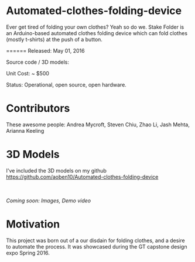 # Automated-clothes-folding-device
Ever get tired of folding your own clothes? Yeah so do we. Stake Folder is an Arduino-based automated clothes folding device which can fold
clothes (mostly t-shirts) at the push of a button.

======
Released: May 01, 2016

Source code / 3D models: 

Unit Cost: ~ $500

Status: Operational, open source, open hardware.

# Contributors
These awesome people:
Andrea Mycroft, Steven Chiu, Zhao Li, Jash Mehta, Arianna Keeling


# 3D Models
I've included the 3D models on my github https://github.com/aoben10/Automated-clothes-folding-device
<br> </br>

<br> *Coming soon: Images, Demo video*</br>

# Motivation
This project was born out of a our disdain for folding clothes, and a desire to automate the process. It was showcased during the GT capstone design expo Spring 2016.


